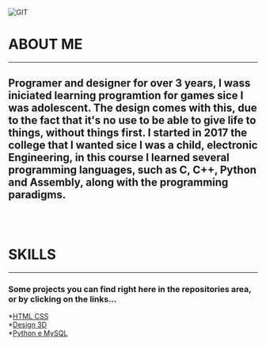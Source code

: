 ![GIT](https://user-images.githubusercontent.com/44125966/125362857-fce44900-e345-11eb-8d3d-3336aabcf03e.jpg)


# ABOUT ME
------
## Programer and designer for over 3 years, I wass iniciated learning programtion for games sice I was adolescent.   The design comes with this, due to the fact that it's no use to be able to give life to things, without things first.      I started in 2017 the college that I wanted sice I was a child, electronic Engineering, in this course I learned several programming languages, such as C, C++, Python and Assembly, along with the programming paradigms.
<br> 
<br>

# SKILLS
-------
### Some projects you can find right here in the repositories area, or by clicking on the links...
*[HTML CSS](https://github.com/Kallarari/JVM_SITE) <br>
*[Design 3D](https://www.artstation.com/kallarari) <br>
*[Python e MySQL](https://github.com/Kallarari/aplica-o-pyton) <br>


